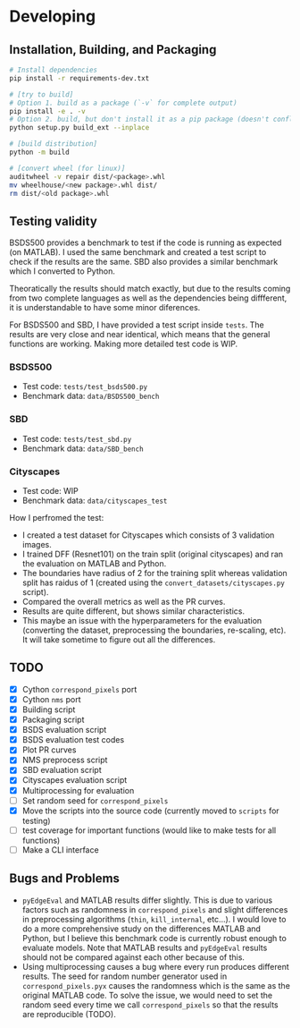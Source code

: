 # Developing

## Installation, Building, and Packaging

```Bash
# Install dependencies
pip install -r requirements-dev.txt

# [try to build]
# Option 1. build as a package (`-v` for complete output)
pip install -e . -v
# Option 2. build, but don't install it as a pip package (doesn't conflict with pip installed versions)
python setup.py build_ext --inplace

# [build distribution]
python -m build

# [convert wheel (for linux)]
auditwheel -v repair dist/<package>.whl
mv wheelhouse/<new package>.whl dist/
rm dist/<old package>.whl
```

## Testing validity

BSDS500 provides a benchmark to test if the code is running as expected (on MATLAB).
I used the same benchmark and created a test script to check if the results are the same.
SBD also provides a similar benchmark which I converted to Python.

Theoratically the results should match exactly, but due to the results coming from two complete languages as well as the dependencies being diffferent, it is understandable to have some minor diferences.

For BSDS500 and SBD, I have provided a test script inside `tests`.
The results are very close and near identical, which means that the general functions are working.
Making more detailed test code is WIP.

### BSDS500

- Test code: `tests/test_bsds500.py`
- Benchmark data: `data/BSDS500_bench`

### SBD

- Test code: `tests/test_sbd.py`
- Benchmark data: `data/SBD_bench`

### Cityscapes

- Test code: WIP
- Benchmark data: `data/cityscapes_test`

How I perfromed the test:
- I created a test dataset for Cityscapes which consists of 3 validation images.
- I trained DFF (Resnet101) on the train split (original cityscapes) and ran the evaluation on MATLAB and Python.
- The boundaries have radius of 2 for the training split whereas validation split has raidus of 1 (created using the `convert_datasets/cityscapes.py` script).
- Compared the overall metrics as well as the PR curves.
- Results are quite different, but shows similar characteristics.
- This maybe an issue with the hyperparameters for the evaluation (converting the dataset, preprocessing the boundaries, re-scaling, etc). It will take sometime to figure out all the differences.

## TODO

- [x] Cython `correspond_pixels` port
- [x] Cython `nms` port
- [x] Building script
- [x] Packaging script
- [x] BSDS evaluation script
- [x] BSDS evaluation test codes
- [x] Plot PR curves
- [x] NMS preprocess script
- [x] SBD evaluation script
- [x] Cityscapes evaluation script
- [x] Multiprocessing for evaluation
- [ ] Set random seed for `correspond_pixels`
- [x] Move the scripts into the source code (currently moved to `scripts` for testing)
- [ ] test coverage for important functions (would like to make tests for all functions)
- [ ] Make a CLI interface

## Bugs and Problems

- `pyEdgeEval` and MATLAB results differ slightly. This is due to various factors such as randomness in `correspond_pixels` and slight differences in preprocessing algorithms (`thin`, `kill_internal`, etc...). I would love to do a more comprehensive study on the differences MATLAB and Python, but I believe this benchmark code is currently robust enough to evaluate models. Note that MATLAB results and `pyEdgeEval` results should not be compared against each other because of this.
- Using multiprocessing causes a bug where every run produces different results. The seed for random number generator used in `correspond_pixels.pyx` causes the randomness which is the same as the original MATLAB code. To solve the issue, we would need to set the random seed every time we call `correspond_pixels` so that the results are reproducible (TODO).
